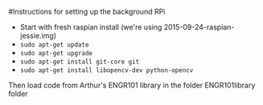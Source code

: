 #Instructions for setting up the background RPi

* Start with fresh raspian install (we're using 2015-09-24-raspian-jessie.img)
* `sudo apt-get update`
* `sudo apt-get upgrade`
* `sudo apt-get install git-core git`
* `sudo apt-get install libopencv-dev python-opencv`

Then load code from Arthur's ENGR101 library in the folder ENGR101library folder
